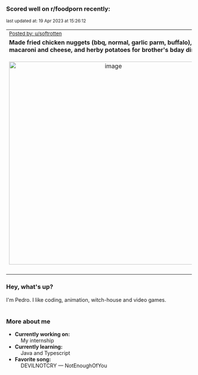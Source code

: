 ### Scored well on r/foodporn recently:

<p align="left"><sub>last updated at: 19 Apr 2023 at 15:26:12</sub></p>

|   |
| --- |
| <sub>[Posted by: u/softrotten][source]</sub> |
| **Made fried chicken nuggets (bbq, normal, garlic parm, buffalo), baked macaroni and cheese, and herby potatoes for brother's bday dinner** | 
|<p align="center"> <img alt="image" src="https://i.redd.it/oebf9j9o4jua1.png" width="550" /> </p>|
|   |

### Hey, what's up?

I'm Pedro. I like coding, animation, witch-house and video games.<br><br>

### More about me
- **Currently working on:**  
&nbsp;&nbsp;&nbsp;&nbsp;My internship
- **Currently learning:**  
&nbsp;&nbsp;&nbsp;&nbsp;Java and Typescript
- **Favorite song:**  
&nbsp;&nbsp;&nbsp;&nbsp;DEVILNOTCRY — NotEnoughOfYou<br><br>

  



  
  
  
[linkedin]: https://linkedin.com/in/pedro-h-r-gomes-8a487b14a/
[gmail]: mailto:pilique11@gmail.com
[source]: https://reddit.com/r/FoodPorn/comments/12q1ofj/made_fried_chicken_nuggets_bbq_normal_garlic_parm/
[redditAPI]: https://www.reddit.com/dev/api/
